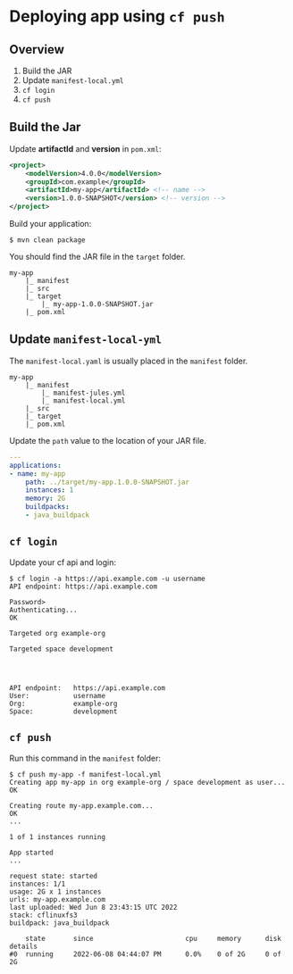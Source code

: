 
# Deploying app using `cf push`

## Overview

1. Build the JAR
1. Update `manifest-local.yml`
1. `cf login`
1. `cf push`

## Build the Jar

Update __artifactId__ and __version__ in `pom.xml`:

```xml
<project>
    <modelVersion>4.0.0</modelVersion>
    <groupId>com.example</groupId>
    <artifactId>my-app</artifactId> <!-- name -->
    <version>1.0.0-SNAPSHOT</version> <!-- version -->
</project>
```

Build your application:

```shell
$ mvn clean package
```

You should find the JAR file in the `target` folder.

```
my-app
    |_ manifest
    |_ src
    |_ target
        |_ my-app-1.0.0-SNAPSHOT.jar
    |_ pom.xml
```

## Update `manifest-local-yml`

The `manifest-local.yaml` is usually placed in the `manifest` folder.

```
my-app
    |_ manifest
        |_ manifest-jules.yml
        |_ manifest-local.yml
    |_ src
    |_ target
    |_ pom.xml
```

Update the `path` value to the location of your JAR file.

```yml
---
applications:
- name: my-app
    path: ../target/my-app.1.0.0-SNAPSHOT.jar
    instances: 1
    memory: 2G
    buildpacks:
    - java_buildpack
```

## `cf login`

Update your cf api and login:

```shell
$ cf login -a https://api.example.com -u username
API endpoint: https://api.example.com

Password>
Authenticating...
OK

Targeted org example-org

Targeted space development




API endpoint:   https://api.example.com
User:           username
Org:            example-org
Space:          development
```

## `cf push`

Run this command in the `manifest` folder:

```shell
$ cf push my-app -f manifest-local.yml
Creating app my-app in org example-org / space development as user...
OK

Creating route my-app.example.com...
OK
...

1 of 1 instances running

App started
...

request state: started
instances: 1/1
usage: 2G x 1 instances
urls: my-app.example.com
last uploaded: Wed Jun 8 23:43:15 UTC 2022
stack: cflinuxfs3
buildpack: java_buildpack

    state       since                       cpu     memory      disk        details
#0  running     2022-06-08 04:44:07 PM      0.0%    0 of 2G     0 of 2G
```
